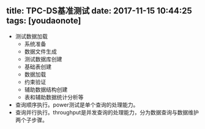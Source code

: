 
title: TPC-DS基准测试
date: 2017-11-15 10:44:25
tags: [youdaonote]
---

- 测试数据加载
    - 系统准备
    - 数据文件生成
    - 测试数据库创建
    - 基础表创建
    - 数据加载
    - 约束验证
    - 辅助数据结构创建
    - 表和辅助数据统计分析等
- 查询顺序执行。power测试是单个查询的处理能力。
- 查询并行执行。throughput是并发查询的处理能力，分为数据查询与数据维护两个子步骤。

